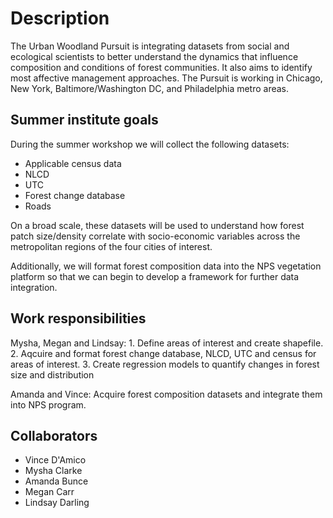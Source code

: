 
# Description

The Urban Woodland Pursuit is integrating datasets from social and ecological scientists to better understand the dynamics that influence composition and conditions of forest communities. It also aims to identify most affective management approaches. The Pursuit is working in Chicago, New York, Baltimore/Washington DC, and Philadelphia metro areas. 

## Summer institute goals

During the summer workshop we will collect the following datasets:

- Applicable census data
- NLCD
- UTC
- Forest change database
- Roads

On a broad scale, these datasets will be used to understand how forest patch size/density correlate with socio-economic variables across the metropolitan regions of the four cities of interest.

Additionally, we will format forest composition data into the NPS vegetation platform so that we can begin to develop a framework for further data integration.


## Work responsibilities

Mysha, Megan and Lindsay: 1. Define areas of interest and create shapefile. 2. Aqcuire and format forest change database, NLCD, UTC and census for areas of interest. 3. Create regression models to quantify changes in forest size and distribution

Amanda and Vince: Acquire forest composition datasets and integrate them into NPS program.


## Collaborators

- Vince D'Amico
- Mysha Clarke
- Amanda Bunce
- Megan Carr
- Lindsay Darling